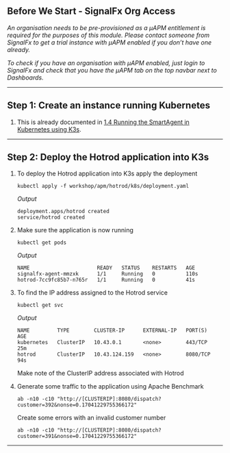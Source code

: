 ## Before We Start - SignalFx Org Access
_An organisation needs to be pre-provisioned as a µAPM entitlement is required for the purposes of this module. Please contact someone from SignalFx to get a trial instance with µAPM enabled if you don’t have one already._

_To check if you have an organisation with µAPM enabled, just login to SignalFx and check that you have the µAPM tab on the top navbar next to Dashboards._

---

## Step 1: Create an instance running Kubernetes
1. This is already documented in [1.4 Running the SmartAgent in Kubernetes using K3s](https://github.com/signalfx/app-dev-workshop/wiki/1.4-Running-the-SmartAgent-in-Kubernetes-using-K3s). 

---

## Step 2: Deploy the Hotrod application into K3s
1. To deploy the Hotrod application into K3s apply the deployment
  
    ```
    kubectl apply -f workshop/apm/hotrod/k8s/deployment.yaml 
    ```

    _Output_

    ```
    deployment.apps/hotrod created
    service/hotrod created
    ```

2. Make sure the application is now running

    ```
    kubectl get pods
    ```

    _Output_

    ```
    NAME                      READY   STATUS    RESTARTS   AGE
    signalfx-agent-mmzxk      1/1     Running   0          110s
    hotrod-7cc9fc85b7-n765r   1/1     Running   0          41s
    ```

3. To find the IP address assigned to the Hotrod service

    ```
    kubectl get svc
    ```

    _Output_
    ```
    NAME         TYPE        CLUSTER-IP      EXTERNAL-IP   PORT(S)    AGE
    kubernetes   ClusterIP   10.43.0.1       <none>        443/TCP    25m
    hotrod       ClusterIP   10.43.124.159   <none>        8080/TCP   94s
    ```

    Make note of the ClusterIP address associated with Hotrod

4. Generate some traffic to the application using Apache Benchmark

    ```
    ab -n10 -c10 "http://[CLUSTERIP]:8080/dispatch?customer=392&nonse=0.17041229755366172"
    ```

   Create some errors with an invalid customer number

   ```
   ab -n10 -c10 "http://[CLUSTERIP]:8080/dispatch?customer=391&nonse=0.17041229755366172"
   ```
---


